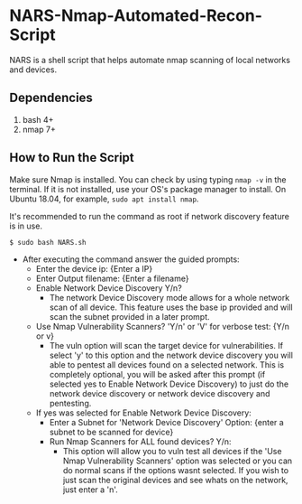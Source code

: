 # NARS-Nmap-Automated-Recon-Script 
NARS is a shell script that helps automate nmap scanning of local networks and devices.

## Dependencies
1. bash 4+
2. nmap 7+

## How to Run the Script
Make sure Nmap is installed. You can check by using typing `nmap -v` in the terminal. If it is not installed, use your OS's package manager to install. On Ubuntu 18.04, for example, `sudo apt install nmap`. 

It's recommended to run the command as root if network discovery feature is in use.
```
$ sudo bash NARS.sh
```
* After executing the command answer the guided prompts:
  * Enter the device ip: {Enter a IP}
  * Enter Output filename: {Enter a filename}
  * Enable Network Device Discovery Y/n?
    * The network Device Discovery mode allows for a whole network scan of all device. This feature uses the base ip provided and will scan the subnet provided in a later prompt.
  * Use Nmap Vulnerability Scanners? 'Y/n' or 'V' for verbose test: {Y/n or v}
    * The vuln option will scan the target device for vulnerabilities. If select 'y' to this option and the network device discovery you will able to pentest all devices found on a selected network. This is completely optional, you will be asked after this prompt (if selected yes to Enable Network Device Discovery) to just do the network device discovery or network device discovery and pentesting. 
  * If yes was selected for Enable Network Device Discovery:
    * Enter a Subnet for 'Network Device Discovery' Option: {enter a subnet to be scanned for device} 
    * Run Nmap Scanners for ALL found devices? Y/n:  
      * This option will allow you to vuln test all devices if the 'Use Nmap Vulnerability Scanners' option was selected or you can do normal scans if the options wasnt selected. If you wish to just scan the original devices and see whats on the network, just enter a 'n'. 
